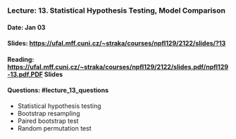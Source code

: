 ### Lecture: 13. Statistical Hypothesis Testing, Model Comparison
#### Date: Jan 03
#### Slides: https://ufal.mff.cuni.cz/~straka/courses/npfl129/2122/slides/?13
#### Reading: https://ufal.mff.cuni.cz/~straka/courses/npfl129/2122/slides.pdf/npfl129-13.pdf,PDF Slides
#### Questions: #lecture_13_questions

- Statistical hypothesis testing
- Bootstrap resampling
- Paired bootstrap test
- Random permutation test

